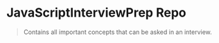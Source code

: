 # JavaScriptInterviewPrep Repo
> Contains all important concepts that can be asked in an interview.
